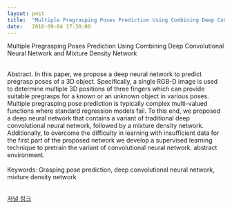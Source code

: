 ```yaml
---
layout: post
title:  "Multiple Pregrasping Poses Prediction Using Combining Deep Convolutional Neural Network and Mixture Density Network"
date:   2016-09-04 17:30:00
---
```


Multiple Pregrasping Poses Prediction Using Combining Deep Convolutional Neural Network and Mixture Density Network<br>

<br>Abstract. In this paper, we propose a deep neural network to predict
pregrasp poses of a 3D object. Specifically, a single RGB-D image is used
to determine multiple 3D positions of three fingers which can provide
suitable pregrasps for a known or an unknown object in various poses.
Multiple pregrasping pose prediction is typically complex multi-valued
functions where standard regression models fail. To this end, we proposed
a deep neural network that contains a variant of traditional deep
convolutional neural network, followed by a mixture density network. Additionally,
to overcome the difficulty in learning with insufficient data for
the first part of the proposed network we develop a supervised learning
technique to pretrain the variant of convolutional neural network.
abstract environment.<br><br>
Keywords: Grasping pose prediction, deep convolutional neural network,
mixture density network


<br>[저널 링크](http://www.intechopen.com/journals/international_journal_of_advanced_robotic_systems/multiple-kinect-sensor-fusion-for-human-skeleton-tracking-using-kalman-filtering)<br>
